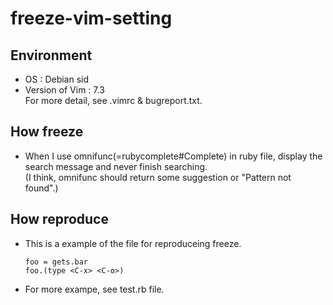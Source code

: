 freeze-vim-setting
==================

Environment
------------
*   OS : Debian sid
*   Version of Vim : 7.3  
    For more detail, see .vimrc & bugreport.txt.

How freeze
------------
*   When I use omnifunc(=rubycomplete#Complete) in ruby file, display the search message and never finish searching.  
    (I think, omnifunc should return some suggestion or "Pattern not found".)

How reproduce
--------------
*   This is a example of the file for reproduceing freeze.  

        foo = gets.bar  
        foo.(type <C-x> <C-o>)

*   For more exampe, see test.rb file.
